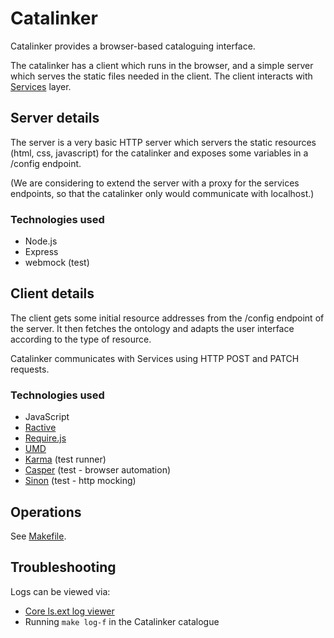 Catalinker
==========
Catalinker provides a browser-based cataloguing interface.

The catalinker has a client which runs in the browser, and a simple server which serves the static files needed in the client.
The client interacts with [Services](../services/README.md) layer.

## Server details

The server is a very basic HTTP server which servers the static resources (html, css, javascript) for the catalinker and exposes some variables in a /config endpoint.

(We are considering to extend the server with a proxy for the services endpoints, so that the catalinker only would communicate with localhost.)

### Technologies used

 * Node.js
 * Express
 * webmock (test)

## Client details

The client gets some initial resource addresses from the /config endpoint of the server. It then fetches the ontology and adapts the user interface according to the type of resource.

Catalinker communicates with Services using HTTP POST and PATCH requests.

### Technologies used

 * JavaScript
 * [Ractive](http://www.ractivejs.org/)
 * [Require.js](http://requirejs.org/)
 * [UMD](https://github.com/umdjs/umd)
 * [Karma](http://karma-runner.github.io/) (test runner)
 * [Casper](http://casperjs.org/) (test - browser automation)
 * [Sinon](http://sinonjs.org/) (test - http mocking)

## Operations

See [Makefile](Makefile).

## Troubleshooting

Logs can be viewed via:
* [Core ls.ext log viewer](https://github.com/digibib/ls.ext#monitoring-of-logs-with-devops-the-logserver)
* Running `make log-f` in the Catalinker catalogue

